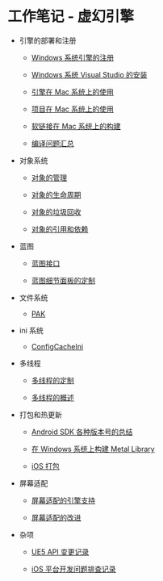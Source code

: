 # 工作笔记 - 虚幻引擎

+ 引擎的部署和注册

    + [Windows 系统引擎的注册](windows_engine_registry.md)

    + [Windows 系统 Visual Studio 的安装](windows_visual_studio.md)

    + [引擎在 Mac 系统上的使用](mac_engine.md)

    + [项目在 Mac 系统上的使用](mac_project.md)

    + [软链接在 Mac 系统上的构建](mac_symlink.md)

    + [编译问题汇总](compilation_questions.md)

+ 对象系统

    + [对象的管理](object_management.md)

    + [对象的生命周期](object_lifecycle.md)

    + [对象的垃圾回收](object_garbage_collection.md)

    + [对象的引用和依赖](object_reference.md)

+ 蓝图

    + [蓝图接口](blueprint_interface.md)

    + [蓝图细节面板的定制](detail_customization.md)

+ 文件系统

    + [PAK](pak.md)

+ ini 系统

    + [ConfigCacheIni](config_cache_ini.md)

+ 多线程

    + [多线程的定制](thread_runnable.md)

    + [多线程的概述](thread_summary.md)

+ 打包和热更新

    + [Android SDK 各种版本号的总结](android_sdk_versions.md)

    + [在 Windows 系统上构建 Metal Library](windows_metal_library.md)

    + [iOS 打包](ios_packaging.md)

+ 屏幕适配

    + [屏幕适配的引擎支持](screen_compatibility_engine.md)

    + [屏幕适配的改进](screen_compatibility_advance.md)

+ 杂项

    + [UE5 API 变更记录](ue5_api_changes.md)

    + [iOS 平台开发问题排查记录](ios_development.md)
